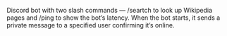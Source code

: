 Discord bot with two slash commands — /seartch to look up Wikipedia pages and /ping to show the bot’s latency. When the bot starts, it sends a private message to a specified user confirming it’s online.
